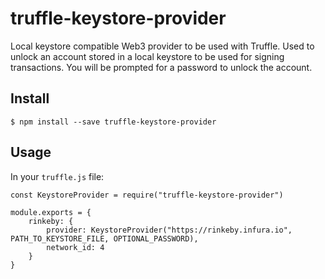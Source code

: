 # truffle-keystore-provider

Local keystore compatible Web3 provider to be used with Truffle. Used to unlock an account stored in a local keystore to be used for signing transactions. You will be prompted for a password
to unlock the account.

## Install

```
$ npm install --save truffle-keystore-provider
```

## Usage

In your `truffle.js` file:

```
const KeystoreProvider = require("truffle-keystore-provider")

module.exports = {
    rinkeby: {
        provider: KeystoreProvider("https://rinkeby.infura.io", PATH_TO_KEYSTORE_FILE, OPTIONAL_PASSWORD),
        network_id: 4
    }
}
```
